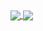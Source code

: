 <a href="https://github.com/VicenteYago/github-readme-stats">
  <img align="center" src="https://github-readme-stats.vercel.app/api?username=VicenteYago&hide=stars&show_icons=true&count_private=true" />
</a>
<a href="https://github.com/VicenteYago/convoychat">
  <img align="center" src="https://github-readme-stats.vercel.app/api/top-langs/?username=VicenteYago&hide=html&langs_count=10&layout=compact" />
</a>
